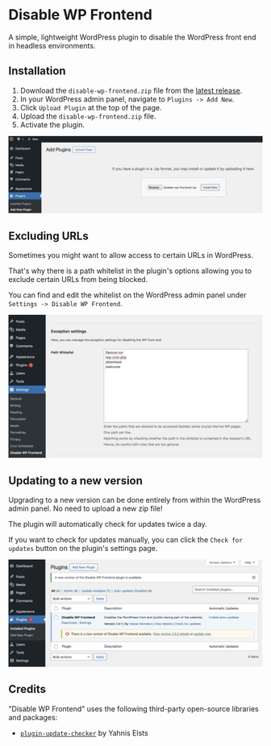 # Disable WP Frontend

A simple, lightweight WordPress plugin to disable the WordPress front end in headless environments.

## Installation

1. Download the `disable-wp-frontend.zip` file from
   the [latest release](https://github.com/fabiancdng/disable-wp-frontend/releases/latest).
2. In your WordPress admin panel, navigate to `Plugins -> Add New`.
3. Click `Upload Plugin` at the top of the page.
4. Upload the `disable-wp-frontend.zip` file.
5. Activate the plugin.

![Upload Plugin](.github/media/upload-plugin-screenshot.jpg)

## Excluding URLs

Sometimes you might want to allow access to certain URLs in WordPress.

That's why there is a path whitelist in the plugin's options allowing you to exclude certain URLs from being blocked.

You can find and edit the whitelist on the WordPress admin panel under `Settings -> Disable WP Frontend`.

![Upload Plugin](.github/media/path-whitelist-screenshot.jpg)

## Updating to a new version

Upgrading to a new version can be done entirely from within the WordPress admin panel. No need to upload a new zip file!

The plugin will automatically check for updates twice a day.

If you want to check for updates manually, you can click
the `Check for updates` button on the plugin's settings page.

![Upload Plugin](.github/media/update-plugin-screenshot.jpg)

## Credits

"Disable WP Frontend" uses the following third-party open-source libraries and packages:

* [`plugin-update-checker`](https://github.com/YahnisElsts/plugin-update-checker) by Yahnis Elsts